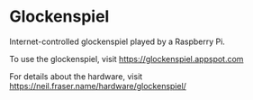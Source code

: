# Glockenspiel
Internet-controlled glockenspiel played by a Raspberry Pi.

To use the glockenspiel, visit https://glockenspiel.appspot.com

For details about the hardware, visit https://neil.fraser.name/hardware/glockenspiel/
